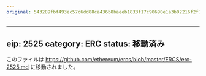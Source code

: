 ```yaml
---
original: 543289fbf493ec57c6dd88ca436b8baeeb1833f17c90690e1a3b02216f2f740d
---
```


---
eip: 2525
category: ERC
status: 移動済み
---

このファイルは https://github.com/ethereum/ercs/blob/master/ERCS/erc-2525.md に移動されました。